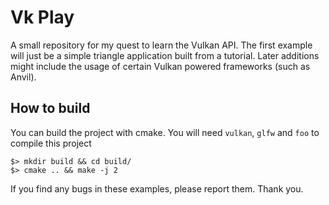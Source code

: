 # Vk Play

A small repository for my quest to learn the Vulkan API. The first example will just be a simple triangle application built from a tutorial. Later additions might include the usage of certain Vulkan powered frameworks (such as Anvil).


## How to build

You can build the project with cmake. You will need `vulkan`,  `glfw` and `foo` to compile this project

```console
$> mkdir build && cd build/
$> cmake .. && make -j 2
```


If you find any bugs in these examples, please report them. Thank you.